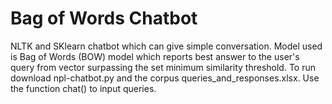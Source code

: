 # Bag of Words Chatbot

NLTK and SKlearn chatbot which can give simple conversation. 
Model used is Bag of Words (BOW) model which reports best answer to the user's query from vector surpassing the set minimum similarity threshold. 
To run download npl-chatbot.py and the corpus queries_and_responses.xlsx. Use the function chat() to input queries.

